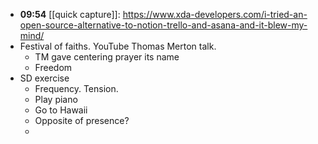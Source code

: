 - **09:54** [[quick capture]]:  https://www.xda-developers.com/i-tried-an-open-source-alternative-to-notion-trello-and-asana-and-it-blew-my-mind/
- Festival of faiths. YouTube Thomas Merton talk.
	- TM gave centering prayer its name
	- Freedom
- SD exercise
	- Frequency. Tension.
	- Play piano
	- Go to Hawaii
	- Opposite of presence?
	-